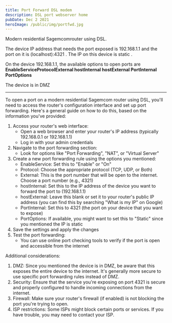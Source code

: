 ```yaml
---
title: Port Forward DSL modem
description: DSL port webserver home
pubDate: Dec 2 2021
heroImage: /public/img/portfwd.jpg
---
```

Modern residential Sagemcomrouter using DSL.

The device IP address that needs the port exposed is 192.168.1.1 and the port on it is (localhost):4321 . The IP on this device is static .

On the device 192.168.1.1, the available options to open ports are **EnableServiceProtocolExternal hostInternal hostExternal PortInternal PortOptions**

The device is in DMZ

------------

To open a port on a modern residential Sagemcom router using DSL, you'll need to access the router's configuration interface and set up port forwarding. Here's a general guide on how to do this, based on the information you've provided:

1. Access your router's web interface:
    - Open a web browser and enter your router's IP address (typically 192.168.0.1 or 192.168.1.1)
    - Log in with your admin credentials
2. Navigate to the port forwarding section:
    - Look for options like "Port Forwarding", "NAT", or "Virtual Server"
3. Create a new port forwarding rule using the options you mentioned:
    - EnableService: Set this to "Enable" or "On"
    - Protocol: Choose the appropriate protocol (TCP, UDP, or Both)
    - External: This is the port number that will be open to the internet. Choose a port number (e.g., 4321)
    - hostInternal: Set this to the IP address of the device you want to forward the port to (192.168.1.1)
    - hostExternal: Leave this blank or set it to your router's public IP address (you can find this by searching "What is my IP" on Google)
    - PortInternal: Set this to 4321 (the port on your device that you want to expose)
    - PortOptions: If available, you might want to set this to "Static" since you mentioned the IP is static
4. Save the settings and apply the changes
5. Test the port forwarding:
    - You can use online port checking tools to verify if the port is open and accessible from the internet

Additional considerations:

1. DMZ: Since you mentioned the device is in DMZ, be aware that this exposes the entire device to the internet. It's generally more secure to use specific port forwarding rules instead of DMZ.
2. Security: Ensure that the service you're exposing on port 4321 is secure and properly configured to handle incoming connections from the internet.
3. Firewall: Make sure your router's firewall (if enabled) is not blocking the port you're trying to open.
4. ISP restrictions: Some ISPs might block certain ports or services. If you have trouble, you may need to contact your ISP.